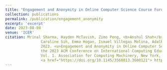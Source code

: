 ```yaml
---
title: "Engagement and Anonymity in Online Computer Science Course Forums"
collection: publications
permalink: /publication/engagement_anonymity
excerpt: 'excerpt'
date: 2023-08-08
venue: 'ICER'
citation: Mrinal Sharma, Hayden McTavish, Zimo Peng, <b>Anshul Shah</b>, Vardhan Agarwal, 
                Caroline Sih, Emma Hogan, Ismael Villegas Molina, Adalbert Gerald Soosai Raj, and Kristen Vaccaro. 
                2023. <u>Engagement and Anonymity in Online Computer Science Course Forums</u>. In Proceedings of 
                the 2023 ACM Conference on International Computing Education Research - Volume 1 (ICER '23), 
                Vol. 1. Association for Computing Machinery, New York, NY, USA, 48–62. 
                <a href="https://doi.org/10.1145/3568813.3600121"> https://doi.org/10.1145/3568813.3600121</a>
---
```


